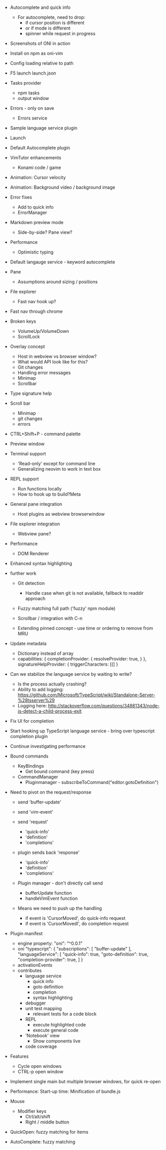 - Autocomplete and quick info
    - For autocomplete, need to drop:
        - if cursor position is different
        - or if mode is different
        - spinner while request in progress

- Screenshots of ONI in action
- Install on npm as oni-vim

- Config loading relative to path

- F5 launch
    launch.json

- Tasks provider
    - npm tasks
    - output window

- Errors - only on save
    - Errors service

- Sample language service plugin
- Launch

- Default Autocomplete plugin 

- VimTutor enhancements
    - Konami code / game

- Animation: Cursor velocity
- Animation: Background video / background image

- Error fixes
    - Add to quick info
    - ErrorManager

- Markdown preview mode
    - Side-by-side? Pane view?

- Performance
    - Optimistic typing

- Default langauge service - keyword autocomplete


- Pane
    - Assumptions around sizing / positions

- File explorer
    - Fast nav hook up?

- Fast nav through chrome

- Broken keys
    - VolumeUp/VolumeDown
    - ScrollLock

- Overlay concept
    - Host in webview vs browser window?
    - What would API look like for this?
    - Git changes
    - Handling error messages
    - Minimap
    - Scrollbar

- Type signature help
- Scroll bar
    - Minimap
    - git changes
    - errors

- CTRL+Shift+P - command palette
- Preview window

- Terminal support
    - 'Read-only' except for command line
    - Generalizing neovim to work in text box

- REPL support
    - Run functions locally
    - How to hook up to build?Meta

- General pane integration
    - Host plugins as webview browserwindow

- File explorer integration
    - Webview pane?
- Performance
    - DOM Renderer
- Enhanced syntax highlighting

- <C-P> further work
    - Git detection
        - Handle case when git is not available, fallback to readdir approach

    - Fuzzy matching full path ('fuzzy' npm module)
    - Scrollbar / integration with C-n
    - Extending pinned concept - use time or ordering to remove from MRU


- Update metadata
    - Dictionary instead of array
    - capabilities: {
        completionProvider: {
            resolveProvider: true,
            }
        },
        signatureHelpProvider: {
            triggerCharacters: [(]
        }

- Can we stabilize the language service by waiting to write?
    - Is the process actually crashing?
    - Ability to add logging: https://github.com/Microsoft/TypeScript/wiki/Standalone-Server-%28tsserver%29
    - Logging here: http://stackoverflow.com/questions/34881343/node-js-detect-a-child-process-exit

- Fix UI for completion

- Start hooking up TypeScript language service - bring over typescript completion plugin

- Continue investigating performance

- Bound commands
    - KeyBindings
        - Get bound command (key press)
    - CommandManager
        - Pluginmanager - subscribeToCommand("editor.gotoDefinition")

- Need to pivot on the request/response
    - send 'buffer-update'
    - send 'vim-event'
    - send 'request'
        - 'quick-info'
        - 'definition'
        - 'completions'

    - plugin sends back 'response'
        - 'quick-info'
        - 'definition'
        - 'completions'

    - Plugin manager - don't directly call send
        - bufferUpdate function
        - handleVimEvent function

    - Means we need to push up the handling
        - if event is 'CursorMoved', do quick-info request
        - if event is 'CursorMovedI', do completion request

- Plugin manifest
    - engine property: "oni": "^0.0.1"
    - oni
        "typescript": {
            "subscriptions": [
                "buffer-update"
            ],
            "languageService": [
                "quick-info": true,
                "goto-definition": true,
                "completion-provider": true,
            ]
        }
    - activationEvents
    - contributes
        - language service
            - quick info
            - goto definition
            - completion
            - syntax highlighting
        - debugger
        - unit test mapping
            - relevant tests for a code block
        - REPL
            - execute highlighted code
            - execute general code
        - 'Notebook' view
            - Show components live
        - code coverage

- Features
    - Cycle open windows
    - CTRL-p open window

- Implement single main but multiple browser windows, for quick re-open

- Performance: Start-up time: Minification of bundle.js 

- Mouse
    - Modifier keys
        - Ctrl/alt/shift
        - Right / middle button

- QuickOpen: fuzzy matching for items
- AutoComplete: fuzzy matching

